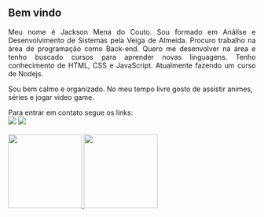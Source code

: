 <h2>Bem vindo</h2>

<p align="justify">Meu nome é Jackson Mena do Couto. Sou formado em Análise e Desenvolvimento de Sistemas pela Veiga de Almeida. Procuro trabalho na área de programação como Back-end. Quero me desenvolver na área e tenho buscado cursos para aprender novas linguagens. Tenho conhecimento de HTML, CSS e JavaScript. Atualmente fazendo um curso de Nodejs.</p> 

Sou bem calmo e organizado. No meu tempo livre gosto de assistir animes, séries e jogar video game. 

<div> 
  Para entrar em contato segue os links:<br>
  <a href = "mailto:contatomena.jack72@gmail.com"><img src="https://img.shields.io/badge/-Gmail-%23333?style=for-the-badge&logo=gmail&logoColor=white" target="_blank"></a>
  <a href="https://www.linkedin.com/in/jackson-mena-do-couto" target="_blank"><img src="https://img.shields.io/badge/-LinkedIn-%230077B5?style=for-the-badge&logo=linkedin&logoColor=white" target="_blank"></a>
</div>
<br>
<div>
  <a href="https://github.com/jackmena">
  <img height="150em" src="https://github-readme-stats.vercel.app/api?username=jackmena&show_icons=true&theme=merko&include_all_commits=true&count_private=true"/>
  <img height="150em" src="https://github-readme-stats.vercel.app/api/top-langs/?username=jackmena&layout=compact&langs_count=7&theme=merko"/>
</div>

